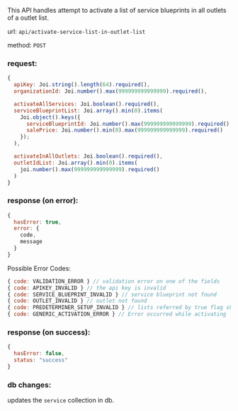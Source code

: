 This API handles attempt to activate a list of service blueprints in all outlets of a outlet list.

url: `api/activate-service-list-in-outlet-list`

method: `POST`

### request: 
```js
{
  apiKey: Joi.string().length(64).required(),
  organizationId: Joi.number().max(999999999999999).required(),

  activateAllServices: Joi.boolean().required(),
  serviceBlueprintList: Joi.array().min(0).items(
    Joi.object().keys({
      serviceBlueprintId: Joi.number().max(999999999999999).required(),
      salePrice: Joi.number().min(0).max(999999999999999).required()
    });
  ),

  activateInAllOutlets: Joi.boolean().required(),
  outletIdList: Joi.array().min(0).items(
    joi.number().max(999999999999999).required()
  )
}
```

### response (on error):
```js
{
  hasError: true,
  error: {
    code,
    message
  }
}
```

Possible Error Codes:
```js
{ code: VALIDATION_ERROR } // validation error on one of the fields
{ code: APIKEY_INVALID } // the api key is invalid
{ code: SERVICE_BLUEPRINT_INVALID } // service blueprint not found
{ code: OUTLET_INVALID } // outlet not found
{ code: PREDETERMINER_SETUP_INVALID } // lists referred by true flag should be empty
{ code: GENERIC_ACTIVATION_ERROR } // Error occurred while activating
```

### response (on success):
```js
{
  hasError: false,
  status: "success"
}
```

### db changes:
updates the `service` collection in db.